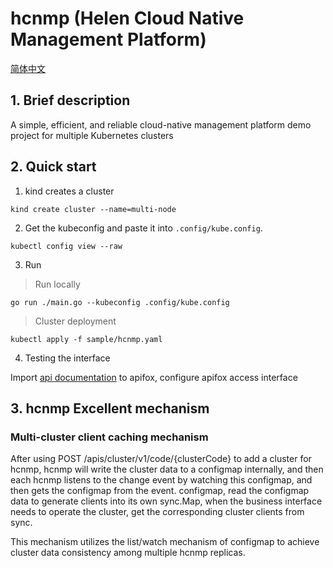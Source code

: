 # hcnmp (Helen Cloud Native Management Platform)
[简体中文](./docs/READMD_cn.md)

## 1. Brief description
A simple, efficient, and reliable cloud-native management platform demo project for multiple Kubernetes clusters

## 2. Quick start
1. kind creates a cluster
```shell
kind create cluster --name=multi-node
```

2. Get the kubeconfig and paste it into `.config/kube.config`.

```shell
kubectl config view --raw
```

3. Run

> Run locally
```shell
go run ./main.go --kubeconfig .config/kube.config
```

> Cluster deployment
```shell
kubectl apply -f sample/hcnmp.yaml
```

4. Testing the interface

Import [api documentation](./docs/hcnmp.openapi.json) to apifox, configure apifox access interface

## 3. hcnmp Excellent mechanism
### Multi-cluster client caching mechanism
After using POST /apis/cluster/v1/code/{clusterCode} to add a cluster for hcnmp, hcnmp will write the cluster data to a configmap internally, and then each hcnmp listens to the change event by watching this configmap, and then gets the configmap from the event. configmap, read the configmap data to generate clients into its own sync.Map, when the business interface needs to operate the cluster, get the corresponding cluster clients from sync.

This mechanism utilizes the list/watch mechanism of configmap to achieve cluster data consistency among multiple hcnmp replicas.
